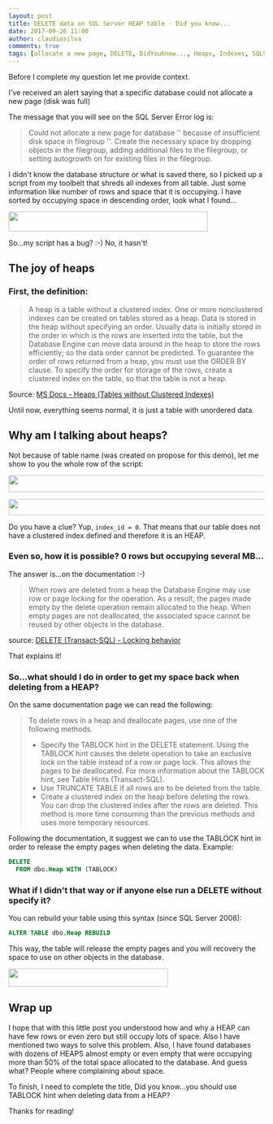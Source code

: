 ```yaml
---
layout: post
title: DELETE data on SQL Server HEAP table - Did you know...
date: 2017-09-26 11:00
author: claudiosilva
comments: true
tags: [allocate a new page, DELETE, DidYouKnow..., Heaps, Indexes, SQLServer, syndicated]
---
```

Before I complete my question let me provide context.

I've received an alert saying that a specific database could not allocate a new page (disk was full)

The message that you will see on the SQL Server Error log is:

<blockquote>Could not allocate a new page for database '' because of insufficient disk space in filegroup ''. Create the necessary space by dropping objects in the filegroup, adding additional files to the filegroup, or setting autogrowth on for existing files in the filegroup.</blockquote>

I didn't know the database structure or what is saved there, so I picked up a script from my toolbelt that shreds all indexes from all table. Just some information like number of rows and space that it is occupying. I have sorted by occupying space in descending order, look what I found...

<a href="https://claudioessilva.github.io/img/2017/09/zero_rows_with_occupying_space.png"><img src="https://claudioessilva.github.io/img/2017/09/zero_rows_with_occupying_space.png" alt="" width="392" height="39" class="aligncenter size-full wp-image-812" /></a>

So...my script has a bug? :-) No, it hasn't!

<h2>The joy of heaps</h2>

<h3>First, the definition:</h3>

<blockquote>A heap is a table without a clustered index. One or more nonclustered indexes can be created on tables stored as a heap. Data is stored in the heap without specifying an order. Usually data is initially stored in the order in which is the rows are inserted into the table, but the Database Engine can move data around in the heap to store the rows efficiently; so the data order cannot be predicted. To guarantee the order of rows returned from a heap, you must use the ORDER BY clause. To specify the order for storage of the rows, create a clustered index on the table, so that the table is not a heap.</blockquote>

Source: <a href="https://docs.microsoft.com/en-us/sql/relational-databases/indexes/heaps-tables-without-clustered-indexes" rel="noopener" target="_blank">MS Docs - Heaps (Tables without Clustered Indexes)</a>

Until now, everything seems normal, it is just a table with unordered data.

<h2>Why am I talking about heaps?</h2>

Not because of table name (was created on propose for this demo), let me show to you the whole row of the script:

<a href="https://claudioessilva.github.io/img/2017/09/heap_empty_occupyingspace_1.png"><img src="https://claudioessilva.github.io/img/2017/09/heap_empty_occupyingspace_1.png?w=656" alt="" width="656" height="33" class="aligncenter size-large wp-image-815" /></a>

<a href="https://claudioessilva.github.io/img/2017/09/heap_empty_occupyingspace_2.png"><img src="https://claudioessilva.github.io/img/2017/09/heap_empty_occupyingspace_2.png?w=656" alt="" width="656" height="32" class="aligncenter size-large wp-image-816" /></a>

Do you have a clue? Yup, `index_id = 0`. That means that our table does not have a clustered index defined and therefore it is an HEAP.

<h3>Even so, how it is possible? 0 rows but occupying several MB...</h3>

The answer is...on the documentation :-)

<blockquote>When rows are deleted from a heap the Database Engine may use row or page locking for the operation. As a result, the pages made empty by the delete operation remain allocated to the heap. When empty pages are not deallocated, the associated space cannot be reused by other objects in the database.</blockquote>

source: <a href="https://docs.microsoft.com/en-us/sql/t-sql/statements/delete-transact-sql" rel="noopener" target="_blank">DELETE (Transact-SQL) - Locking behavior</a>

That explains it!

<h3>So...what should I do in order to get my space back when deleting from a HEAP?</h3>

On the same documentation page we can read the following:

<blockquote>To delete rows in a heap and deallocate pages, use one of the following methods.
<ul><li>Specify the TABLOCK hint in the DELETE statement. Using the TABLOCK hint causes the delete operation to take an exclusive lock on the table instead of a row or page lock. This allows the pages to be deallocated. For more information about the TABLOCK hint, see Table Hints (Transact-SQL).</li>
<li>Use TRUNCATE TABLE if all rows are to be deleted from the table.</li>
<li>Create a clustered index on the heap before deleting the rows. You can drop the clustered index after the rows are deleted. This method is more time consuming than the previous methods and uses more temporary resources.</li></ul></blockquote>

Following the documentation, it suggest we can to use the TABLOCK hint in order to release the empty pages when deleting the data.
Example:
``` sql
DELETE
  FROM dbo.Heap WITH (TABLOCK)
```

<h3>What if I didn't that way or if anyone else run a DELETE without specify it?</h3>

You can rebuild your table using this syntax (since SQL Server 2008):
``` sql
ALTER TABLE dbo.Heap REBUILD
```

This way, the table will release the empty pages and you will recovery the space to use on other objects in the database.

<a href="https://claudioessilva.github.io/img/2017/09/heap_after_rebuild.png"><img src="https://claudioessilva.github.io/img/2017/09/heap_after_rebuild.png" alt="" width="314" height="36" class="aligncenter size-full wp-image-818" /></a>

<h2>Wrap up</h2>

I hope that with this little post you understood how and why a HEAP can have few rows or even zero but still occupy lots of space. Also I have mentioned two ways to solve this problem.
Also, I have found databases with dozens of HEAPS almost empty or even empty that were occupying more than 50% of the total space allocated to the database. And guess what? People where complaining about space.

To finish, I need to complete the title, Did you know...you should use TABLOCK hint when deleting data from a HEAP?

Thanks for reading!
